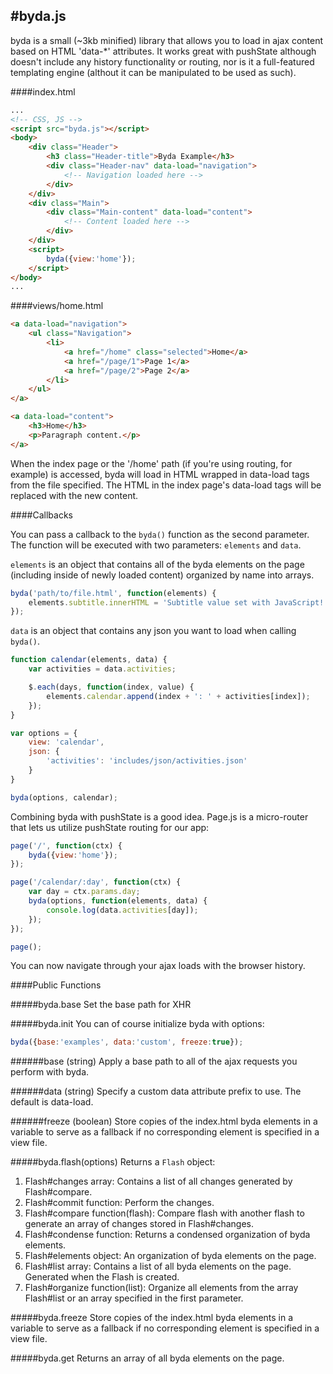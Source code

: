 #byda.js
------

byda is a small (~3kb minified) library that allows you to load in ajax content based on HTML 'data-*' attributes. It works great with pushState although doesn't include any history functionality or routing, nor is it a full-featured templating engine (althout it can be manipulated to be used as such).

####index.html
```html
...
<!-- CSS, JS -->
<script src="byda.js"></script>
<body>
	<div class="Header">
		<h3 class="Header-title">Byda Example</h3>
		<div class="Header-nav" data-load="navigation">
			<!-- Navigation loaded here -->
		</div>
	</div>
	<div class="Main">
		<div class="Main-content" data-load="content">
			<!-- Content loaded here -->
		</div>
	</div>
	<script>
		byda({view:'home'});
	</script>
</body>
...
```

####views/home.html
```html
<a data-load="navigation">
	<ul class="Navigation">
		<li>
			<a href="/home" class="selected">Home</a>
			<a href="/page/1">Page 1</a>
			<a href="/page/2">Page 2</a>
		</li>
	</ul>
</a>

<a data-load="content">
	<h3>Home</h3>
	<p>Paragraph content.</p>
</a>
```

When the index page or the '/home' path (if you're using routing, for example) is accessed, byda will load in HTML wrapped in data-load tags from the file specified. The HTML in the index page's data-load tags will be replaced with the new content.

####Callbacks

You can pass a callback to the `byda()` function as the second parameter. The function will be executed with two parameters: `elements` and `data`. 

`elements` is an object that contains all of the byda elements on the page (including inside of newly loaded content) organized by name into arrays.

```javascript
byda('path/to/file.html', function(elements) {
	elements.subtitle.innerHTML = 'Subtitle value set with JavaScript!';
});
```

`data` is an object that contains any json you want to load when calling `byda()`.

```javascript
function calendar(elements, data) {
	var activities = data.activities;

	$.each(days, function(index, value) {
		elements.calendar.append(index + ': ' + activities[index]);
	});
}

var options = {
	view: 'calendar',
	json: {
		'activities': 'includes/json/activities.json'
	}
}

byda(options, calendar);
```

Combining byda with pushState is a good idea. Page.js is a micro-router that lets us utilize pushState routing for our app:

```javascript
page('/', function(ctx) {
	byda({view:'home'});
});

page('/calendar/:day', function(ctx) {
	var day = ctx.params.day;
	byda(options, function(elements, data) {
		console.log(data.activities[day]);
	});
});

page();
```

You can now navigate through your ajax loads with the browser history.

####Public Functions

#####byda.base
Set the base path for XHR

#####byda.init
You can of course initialize byda with options:

```javascript
byda({base:'examples', data:'custom', freeze:true});
```

######base (string)
Apply a base path to all of the ajax requests you perform with byda.

######data (string)
Specify a custom data attribute prefix to use. The default is data-load.

######freeze (boolean)
Store copies of the index.html byda elements in a variable to serve as a fallback if no corresponding element is specified in a view file.

#####byda.flash(options)
Returns a `Flash` object:
1. Flash#changes array: Contains a list of all changes generated by Flash#compare.
2. Flash#commit function: Perform the changes.
3. Flash#compare function(flash): Compare flash with another flash to generate an array of changes stored in Flash#changes.
4. Flash#condense function: Returns a condensed organization of byda elements.
5. Flash#elements object: An organization of byda elements on the page.
6. Flash#list array: Contains a list of all byda elements on the page. Generated when the Flash is created.
7. Flash#organize function(list): Organize all elements from the array Flash#list or an array specified in the first parameter.

#####byda.freeze
Store copies of the index.html byda elements in a variable to serve as a fallback if no corresponding element is specified in a view file.

#####byda.get
Returns an array of all byda elements on the page.

